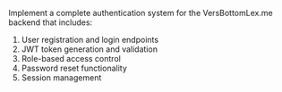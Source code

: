 Implement a complete authentication system for the VersBottomLex.me backend that includes:

1. User registration and login endpoints
2. JWT token generation and validation
3. Role-based access control
4. Password reset functionality
5. Session management
